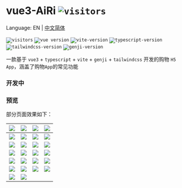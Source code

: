 # vue3-AiRi   <code>![visitors](https://visitor-badge.glitch.me/badge?page_id=xieyezi.vue3-shopping-airi)</code>

Language: EN | [中文简体](README-CN.md)


<code>![visitors](https://visitor-badge.glitch.me/badge?page_id=xieyezi.vue3-shopping-airi)</code>
<code>![vue version](https://img.shields.io/badge/vue-3.x-%238B5CF6)</code>
<code>![vite-version](https://img.shields.io/badge/vite-2.x-%238B5CF6)</code>
<code>![typescript-version](https://img.shields.io/badge/typescript-4.x-%238B5CF6)</code>
<code>![tailwindcss-version](https://img.shields.io/badge/tailwindcss-%202.x-%238B5CF6)</code>
<code>![genji-version](https://img.shields.io/badge/genji-%201.x-%238B5CF6)</code>

一款基于 `vue3` + `typescript` + `vite` + `genji` + `tailwindcss` 开发的购物 `H5 App`，涵盖了购物`App`的常见功能

### 开发中

### 预览

部分页面效果如下：

| ![](./screenshot/Screenshot_1.png)  | ![](./screenshot/Screenshot_2.png)  | ![](./screenshot/Screenshot_3.png)  | ![](./screenshot/Screenshot_4.png)  |
| :---------------------------------: | :---------------------------------: | :---------------------------------: | :---------------------------------: |
| ![](./screenshot/Screenshot_5.png)  | ![](./screenshot/Screenshot_6.png)  | ![](./screenshot/Screenshot_7.png)  | ![](./screenshot/Screenshot_8.png)  |
| ![](./screenshot/Screenshot_9.png)  | ![](./screenshot/Screenshot_10.png) | ![](./screenshot/Screenshot_11.png) | ![](./screenshot/Screenshot_12.png) |
| ![](./screenshot/Screenshot_13.png) | ![](./screenshot/Screenshot_14.png) | ![](./screenshot/Screenshot_17.png) | ![](./screenshot/Screenshot_18.png) |
| ![](./screenshot/Screenshot_15.png) | ![](./screenshot/Screenshot_19.png) | ![](./screenshot/Screenshot_20.png) | ![](./screenshot/Screenshot_21.png) |
| ![](./screenshot/Screenshot_22.jpg) | ![](./screenshot/Screenshot_23.jpg) | ![](./screenshot/Screenshot_24.jpg) | ![](./screenshot/Screenshot_25.jpg) |
| ![](./screenshot/Screenshot_26.jpg) | ![](./screenshot/Screenshot_27.jpg) |                                     |                                     |
